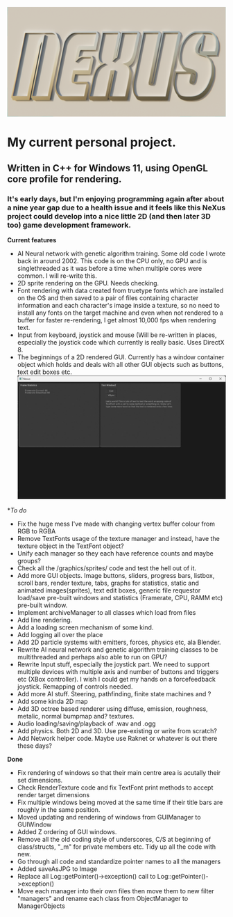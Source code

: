 ![Nexus project logo. Just some text "NeXus" extruded slightly and placed against a quad and the awesome Nishita sky setup within the 3D application Blender to give a natural, outdoors in sunset lighting.](https://github.com/DavidCradock/Nexus/blob/fd9d367a4d39ce8b52feb9a1b179e5446aef6944/git_images/github_social_image.png)
# My current personal project.
## Written in C++ for Windows 11, using OpenGL core profile for rendering.
### It's early days, but I'm enjoying programming again after about a nine year gap due to a health issue and it feels like this NeXus project could develop into a nice little 2D (and then later 3D too) game development framework.
**Current features**

- AI Neural network with genetic algorithm training. Some old code I wrote back in around 2002. This code is on the CPU only, no GPU and is singlethreaded as it was before a time when multiple cores were common. I will re-write this.
- 2D sprite rendering on the GPU. Needs checking.
- Font rendering with data created from truetype fonts which are installed on the OS and then saved to a pair of files containing character information and each character's image inside a texture, so no need to install any fonts on the target machine and even when not rendered to a buffer for faster re-rendering, I get almost 10,000 fps when rendering text.
- Input from keyboard, joystick and mouse (Will be re-written in places, especially the joystick code which currently is really basic. Uses DirectX 8.
- The beginnings of a 2D rendered GUI. Currently has a window container object which holds and deals with all other GUI objects such as buttons, text edit boxes etc.
![Screenshot of Nexus running in a window which shows text rendering and a couple of windows with their titlebar text reading Test Window1 and Test Window2.](https://github.com/DavidCradock/Nexus/blob/f0b82ace07ab3732a02455422e1dff1373dcac1b/git_images/current_state.jpg)

**To do*

- Fix the huge mess I've made with changing vertex buffer colour from RGB to RGBA
- Remove TextFonts usage of the texture manager and instead, have the texture object in the TextFont object?
- Unify each manager so they each have reference counts and maybe groups?
- Check all the /graphics/sprites/ code and test the hell out of it.
- Add more GUI objects. Image buttons, sliders, progress bars, listbox, scroll bars, render texture, tabs, graphs for statistics, static and animated images(sprites), text edit boxes, generic file requestor load/save pre-built windows and statistics (Framerate, CPU, RAMM etc) pre-built window.
- Implement archiveManager to all classes which load from files
- Add line rendering.
- Add a loading screen mechanism of some kind.
- Add logging all over the place
- Add 2D particle systems with emitters, forces, physics etc, ala Blender.
- Rewrite AI neural network and genetic algorithm training classes to be multithreaded and perhaps also able to run on GPU?
- Rewrite Input stuff, especially the joystick part. We need to support multiple devices with multiple axis and number of buttons and triggers etc (XBox controller). I wish I could get my hands on a forcefeedback joystick. Remapping of controls needed.
- Add more AI stuff. Steering, pathfinding, finite state machines and ?
- Add some kinda 2D map
- Add 3D octree based renderer using diffuse, emission, roughness, metalic, normal bumpmap and? textures.
- Audio loading/saving/playback of .wav and .ogg
- Add physics. Both 2D and 3D. Use pre-existing or write from scratch?
- Add Network helper code. Maybe use Raknet or whatever is out there these days?

**Done**
- Fix rendering of windows so that their main centre area is acutally their set dimensions.
- Check RenderTexture code and fix TextFont print methods to accept render target dimensions
- Fix multiple windows being moved at the same time if their title bars are roughly in the same position.
- Moved updating and rendering of windows from GUIManager to GUIWindow
- Added Z ordering of GUI windows.
- Remove all the old coding style of underscores, C/S at beginning of class/structs, "_m" for private members etc. Tidy up all the code with new.
- Go through all code and standardize pointer names to all the managers
- Added saveAsJPG to Image
- Replace all Log::getPointer()->exception() call to Log::getPointer()->exception()
- Move each manager into their own files then move them to new filter "managers" and rename each class from ObjectManager to ManagerObjects
